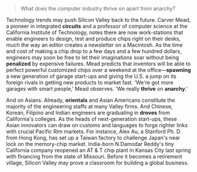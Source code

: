 >  What does the computer industry thrive on apart from anarchy?



Technology trends may push Silicon Valley back to the future. Carver Mead, a pioneer in integrated **circuits** and a professor of computer science at the California Institute of Technology, notes there are now work-stations that enable engineers to design, test and produce chips right on their desks, much the way an editor creates a newsletter on a Macintosh. As the time and cost of making a chip drop to a few days and a few hundred dollars, engineers may soon be free to let their imaginations soar without being **penalized** by expensive failures. Mead predicts that inventors will be able to perfect powerful customized chips over a weekend at the office—**spawning** a new generation of garage start-ups and giving the U.S. a jump on its foreign rivals in getting new products to market fast. 'We're got more garages with smart people,' Mead observes. 'We really **thrive** on **anarchy**.'



And on Asians. Already, **orientals** and Asian Americans constitute the majority of the engineering staffs at many Valley firms. And Chinese, Korean, Filipino and Indian engineers are graduating in **droves** from California's colleges. As the heads of next-generation start-ups, these Asian innovators can draw on customs and languages to forge righter links with crucial Pacific Rim markets. For instance, Alex Au, a Stanford Ph. D. from Hong Kong, has set up a Taiwan factory to challenge Japan's near lock on the memory-chip market. India-born N.Damodar Reddy's tiny California company reopened an AT & T chip plant in Kansas City last spring with financing from the state of Missouri. Before it becomes a retirement village, Silicon Valley may prove a classroom for building a global business.